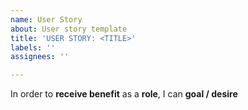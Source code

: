 ```yaml
---
name: User Story
about: User story template
title: 'USER STORY: <TITLE>'
labels: ''
assignees: ''

---
```


In order to **receive benefit** as a **role**, I can **goal / desire**
